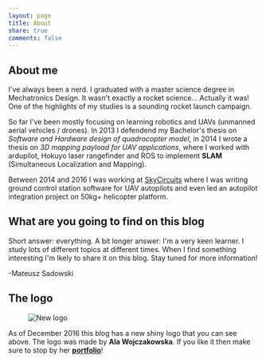 ```yaml
---
layout: page
title: About
share: true
comments: false
---
```


## About me
I've always been a nerd. I graduated with a master science degree in Mechatronics Design. It wasn't exactly a rocket science... Actually it was! One of the highlights of my studies is a sounding rocket launch campaign.


So far I've been mostly focusing on learning robotics and UAVs (unmanned aerial vehicles / drones). In 2013 I defendend my Bachelor's thesis on *Software and Hardware design of quadrocopter model*, in 2014 I wrote a thesis on *3D mapping payload for UAV applications*, where I worked with ardupilot, Hokuyo laser rangefinder and ROS to implement **SLAM** (Simultaneous Localization and Mapping).

Between 2014 and 2016 I was working at [SkyCircuits](www.skycircuits.com) where I was writing ground control station software for UAV autopilots and even led an autopilot integration project on 50kg+ helicopter platform.

## What are you going to find on this blog
Short answer: everything.
A bit longer answer: I'm a very keen learner. I study lots of different topics at different times. When I find something interesting I'm lkely to share it on this blog. Stay tuned for more information!

-Mateusz Sadowski

## The logo
<figure class="half center">
  <img src="{{site.url}}/images/Mlogo.png" alt="New logo">
</figure>

As of December 2016 this blog has a new shiny logo that you can see above. The logo was made by **Ala Wojczakowska**. If you like it then make sure to stop by her **[portfolio](http://wojczakowska.pl/)**!
